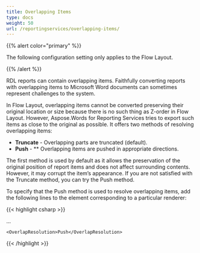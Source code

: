 ```yaml
---
title: Overlapping Items
type: docs
weight: 50
url: /reportingservices/overlapping-items/
---
```


{{% alert color="primary" %}} 

The following configuration setting only applies to the Flow Layout.

{{% /alert %}} 

RDL reports can contain overlapping items. Faithfully converting reports with overlapping items to Microsoft Word documents can sometimes represent challenges to the system. 

In Flow Layout, overlapping items cannot be converted preserving their original location or size because there is no such thing as Z-order in Flow Layout. However, Aspose.Words for Reporting Services tries to export such items as close to the original as possible. It offers two methods of resolving overlapping items: 

- **Truncate** - Overlapping parts are truncated (default). 
- **Push** - ** Overlapping items are pushed in appropriate directions. 

The first method is used by default as it allows the preservation of the original position of report items and does not affect surrounding contents. However, it may corrupt the item’s appearance. If you are not satisfied with the Truncate method, you can try the Push method. 

To specify that the Push method is used to resolve overlapping items, add the following lines to the *<Extension>* element corresponding to a particular renderer: 

{{< highlight csharp >}}

 <Render>

...

<Extension Name="AWDOC" Type="Aspose.Words.ReportingServices.DocRenderer,Aspose.Words.ReportingServices">

<Configuration>

    <OverlapResolution>Push</OverlapResolution>

</Configuration>

</Extension>

</Render>



{{< /highlight >}}
